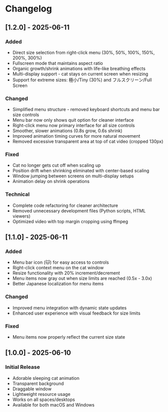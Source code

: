 # Changelog

## [1.2.0] - 2025-06-11

### Added
- Direct size selection from right-click menu (30%, 50%, 100%, 150%, 200%, 300%)
- Fullscreen mode that maintains aspect ratio
- Organic growth/shrink animations with life-like breathing effects
- Multi-display support - cat stays on current screen when resizing
- Support for extreme sizes: 極小/Tiny (30%) and フルスクリーン/Full Screen

### Changed
- Simplified menu structure - removed keyboard shortcuts and menu bar size controls
- Menu bar now only shows quit option for cleaner interface
- Right-click menu now primary interface for all size controls
- Smoother, slower animations (0.8s grow, 0.6s shrink)
- Improved animation timing curves for more natural movement
- Removed excessive transparent area at top of cat video (cropped 130px)

### Fixed
- Cat no longer gets cut off when scaling up
- Position drift when shrinking eliminated with center-based scaling
- Window jumping between screens on multi-display setups
- Animation delay on shrink operations

### Technical
- Complete code refactoring for cleaner architecture
- Removed unnecessary development files (Python scripts, HTML viewers)
- Optimized video with top margin cropping using ffmpeg

## [1.1.0] - 2025-06-11

### Added
- Menu bar icon (🐱) for easy access to controls
- Right-click context menu on the cat window
- Resize functionality with 20% increment/decrement
- Menu items now gray out when size limits are reached (0.5x - 3.0x)
- Better Japanese localization for menu items

### Changed
- Improved menu integration with dynamic state updates
- Enhanced user experience with visual feedback for size limits

### Fixed
- Menu items now properly reflect the current size state

## [1.0.0] - 2025-06-10

### Initial Release
- Adorable sleeping cat animation
- Transparent background
- Draggable window
- Lightweight resource usage
- Works on all spaces/desktops
- Available for both macOS and Windows